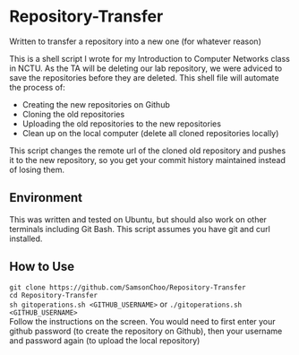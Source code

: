 # Repository-Transfer
Written to transfer a repository into a new one (for whatever reason)

This is a shell script I wrote for my Introduction to Computer Networks class in NCTU. As the TA will be deleting our lab repository, we were adviced to save the repositories before they are deleted. This shell file will automate the process of:
 * Creating the new repositories on Github
 * Cloning the old repositories
 * Uploading the old repositories to the new repositories
 * Clean up on the local computer (delete all cloned repositories locally)
 
This script changes the remote url of the cloned old repository and pushes it to the new repository, so you get your commit history maintained instead of losing them.
 
## Environment
This was written and tested on Ubuntu, but should also work on other terminals including Git Bash.
This script assumes you have git and curl installed.

## How to Use
```git clone https://github.com/SamsonChoo/Repository-Transfer```  
```cd Repository-Transfer```  
```sh gitoperations.sh <GITHUB_USERNAME>```  or ```./gitoperations.sh <GITHUB_USERNAME>```  
Follow the instructions on the screen. You would need to first enter your github password (to create the repository on Github), then your username and password again (to upload the local repository)
